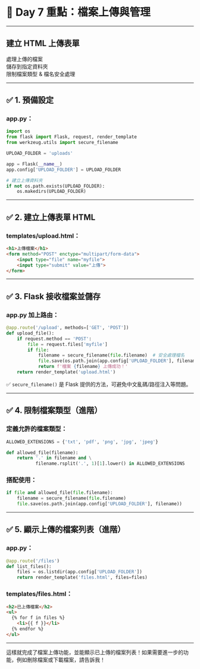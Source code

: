 # 📘 Day 7 重點：檔案上傳與管理

---

## 建立 HTML 上傳表單  
處理上傳的檔案  
儲存到指定資料夾  
限制檔案類型 & 檔名安全處理  

---

## ✅ 1. 預備設定

### app.py：
```python
import os
from flask import Flask, request, render_template
from werkzeug.utils import secure_filename

UPLOAD_FOLDER = 'uploads'

app = Flask(__name__)
app.config['UPLOAD_FOLDER'] = UPLOAD_FOLDER

# 建立上傳資料夾
if not os.path.exists(UPLOAD_FOLDER):
    os.makedirs(UPLOAD_FOLDER)
```

---

## ✅ 2. 建立上傳表單 HTML

### templates/upload.html：
```html
<h1>上傳檔案</h1>
<form method="POST" enctype="multipart/form-data">
    <input type="file" name="myfile">
    <input type="submit" value="上傳">
</form>
```

---

## ✅ 3. Flask 接收檔案並儲存

### app.py 加上路由：
```python
@app.route('/upload', methods=['GET', 'POST'])
def upload_file():
    if request.method == 'POST':
        file = request.files['myfile']
        if file:
            filename = secure_filename(file.filename)  # 安全處理檔名
            file.save(os.path.join(app.config['UPLOAD_FOLDER'], filename))
            return f'檔案 {filename} 上傳成功！'
    return render_template('upload.html')
```

✅ `secure_filename()` 是 Flask 提供的方法，可避免中文亂碼/路徑注入等問題。

---

## ✅ 4. 限制檔案類型（進階）

### 定義允許的檔案類型：
```python
ALLOWED_EXTENSIONS = {'txt', 'pdf', 'png', 'jpg', 'jpeg'}

def allowed_file(filename):
    return '.' in filename and \
           filename.rsplit('.', 1)[1].lower() in ALLOWED_EXTENSIONS
```

### 搭配使用：
```python
if file and allowed_file(file.filename):
    filename = secure_filename(file.filename)
    file.save(os.path.join(app.config['UPLOAD_FOLDER'], filename))
```

---

## ✅ 5. 顯示上傳的檔案列表（進階）

### app.py：
```python
@app.route('/files')
def list_files():
    files = os.listdir(app.config['UPLOAD_FOLDER'])
    return render_template('files.html', files=files)
```

### templates/files.html：
```html
<h2>已上傳檔案</h2>
<ul>
  {% for f in files %}
    <li>{{ f }}</li>
  {% endfor %}
</ul>
```

---

這樣就完成了檔案上傳功能，並能顯示已上傳的檔案列表！如果需要進一步的功能，例如刪除檔案或下載檔案，請告訴我！